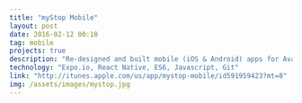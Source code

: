 ```yaml
---
title: "myStop Mobile"
layout: post
date: 2016-02-12 00:10
tag: mobile
projects: true
description: "Re-designed and built mobile (iOS & Android) apps for Avail Technologies. Avail provides 'Intelligent Transportation Systems' that connect riders, transportation companies, and their data. The apps use data feeds to build simple real time transit maps, deliver alerts, and share the data with Google Maps."
technology: "Expo.io, React Native, ES6, Javascript, Git"
link: "http://itunes.apple.com/us/app/mystop-mobile/id591959423?mt=8"
img: /assets/images/mystop.jpg
---
```


